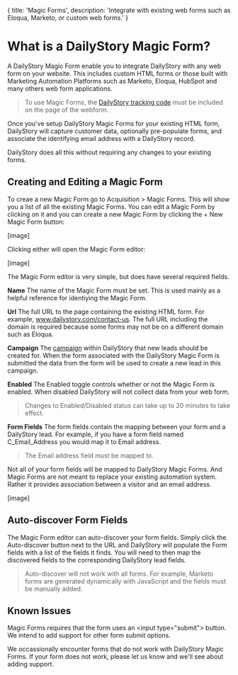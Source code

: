 {
title: 'Magic Forms',
description: 'Integrate with existing web forms such as Eloqua, Marketo, or custom web forms.'
}
# What is a DailyStory Magic Form?
A DailyStory Magic Form enable you to integrate DailyStory with any web form on your website. This includes custom HTML forms or those built with Marketing Automation Platforms such as Marketo, Eloqua, HubSpot and many others web form applications.

> To use Magic Forms, the [DailyStory tracking code](/install) must be included on the page of the webform.

Once you've setup DailyStory Magic Forms for your existing HTML form, DailyStory will capture customer data, optionally pre-populate forms, and associate the identifying email address with a DailyStory record. 

DailyStory does all this without requiring any changes to your existing forms.

## Creating and Editing a Magic Form

To creae a new Magic Form go to Acquisition > Magic Forms. This will show you a list of all the existing Magic Forms. You can edit a Magic Form by clicking on it and you can create a new Magic Form by clicking the + New Magic Form button:

[image]

Clicking either will open the Magic Form editor:

[image]

The Magic Form editor is very simple, but does have several required fields.

**Name** The name of the Magic Form must be set. This is used mainly as a helpful reference for identiying the Magic Form.

**Url** The full URL to the page containing the existing HTML form. For example, www.dailystory.com/contact-us. The full URL including the domain is required because some forms may not be on a different domain such as Eloqua.

**Campaign** The [campaign](/campaigns/) within DailyStory that new leads should be created for. When the form associated with the DailyStory Magic Form is submitted the data from the form will be used to create a new lead in this campaign.

**Enabled** The Enabled toggle controls whether or not the Magic Form is enabled. When disabled DailyStory will not collect data from your web form.

> Changes to Enabled/Disabled status can take up to 20 minutes to take effect.

**Form Fields** The form fields contain the mapping between your form and a DailyStory lead. For example, if you have a form field named C_Email_Address you would map it to Email address.

> The Email address field must be mapped to.

Not all of your form fields will be mapped to DailyStory Magic Forms.  And Magic Forms are not meant to replace your existing automation system. Rather it provides association between a visitor and an email address. 

[image]

## Auto-discover Form Fields
The Magic Form editor can auto-discover your form fields. Simply click the Auto-discover button next to the URL and DailyStory will populate the Form fields with a list of the fields it finds. You will need to then map the discovered fields to the corresponding DailyStory lead fields.

> Auto-discover will not work with all forms. For example, Marketo forms are generated dynamically with JavaScript and the fields must be manually added.

## Known Issues
Magic Forms requires that the form uses an &lt;input type="submit"&gt; button. We intend to add support for other form submit options.

We occassionally encounter forms that do not work with DailyStory Magic Forms. If your form does not work, please let us know and we'll see about adding support.